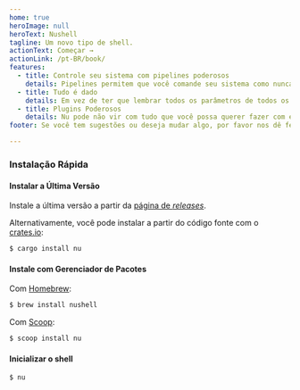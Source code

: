 ```yaml
---
home: true
heroImage: null
heroText: Nushell
tagline: Um novo tipo de shell.
actionText: Começar →
actionLink: /pt-BR/book/
features:
  - title: Controle seu sistema com pipelines poderosos
    details: Pipelines permitem que você comande seu sistema como nunca antes. Seu sistema pertence a você, e ele aguarda seu comando.
  - title: Tudo é dado
    details: Em vez de ter que lembrar todos os parâmetros de todos os comandos, nós podemos usar apenas os mesmos, independentemente de onde ele veio.
  - title: Plugins Poderosos
    details: Nu pode não vir com tudo que você possa querer fazer com ele. Por isso, você pode extendê-lo com seu poderoso sistema de plugins.
footer: Se você tem sugestões ou deseja mudar algo, por favor nos dê feedback

---
```

### Instalação Rápida

#### Instalar a Última Versão

Instale a última versão a partir da [página de _releases_](https://github.com/nushell/nushell/releases).

Alternativamente, você pode instalar a partir do código fonte com o [crates.io](https://crates.io):

```sh
$ cargo install nu
```

#### Instale com Gerenciador de Pacotes

Com [Homebrew](https://brew.sh/):

```sh
$ brew install nushell
```

Com [Scoop](https://scoop.sh):

```powershell
$ scoop install nu
```

#### Inicializar o shell

```
$ nu
```
